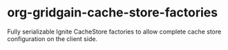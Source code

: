 # org-gridgain-cache-store-factories
Fully serializable Ignite CacheStore factories to allow complete cache store configuration on the client side.
